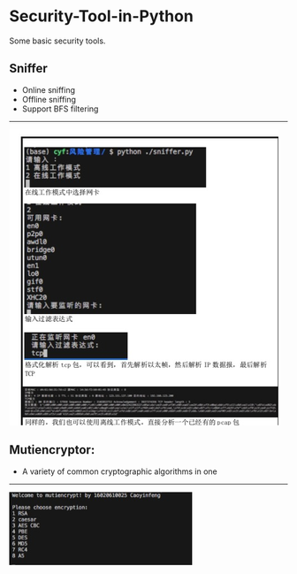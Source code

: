 # Security-Tool-in-Python
Some basic security tools.
## Sniffer
- Online sniffing
- Offline sniffing 
- Support BFS filtering
----
![image](https://github.com/cyfaaa/Security-Tool-in-Python/blob/master/Sniffer/screenshot.jpg)
## Mutiencryptor: 
- A variety of common cryptographic algorithms in one
----
![image](https://github.com/cyfaaa/Security-Tool-in-Python/blob/master/mutiencrypter/screenshot.jpg)
